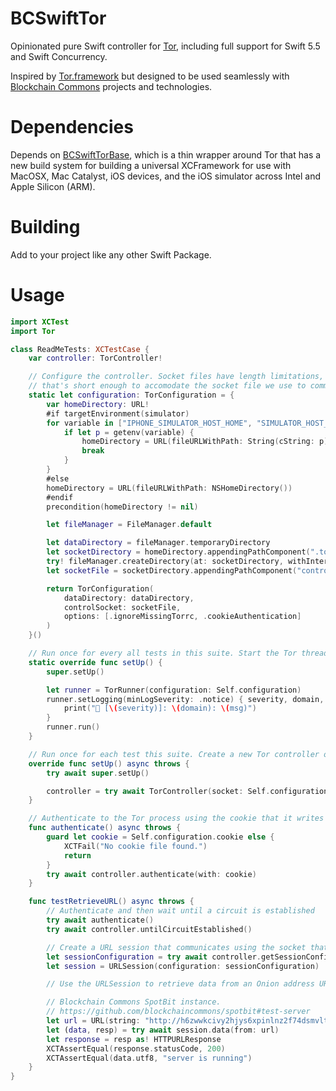 # BCSwiftTor

Opinionated pure Swift controller for [Tor](https://github.com/torproject/tor), including full support for Swift 5.5 and Swift Concurrency.

Inspired by [Tor.framework](https://github.com/iCepa/Tor.framework) but designed to be used seamlessly with [Blockchain Commons]() projects and technologies.

# Dependencies

Depends on [BCSwiftTorBase](https://github.com/BlockchainCommons/BCSwiftTorBase), which is a thin wrapper around Tor that has a new build system for building a universal XCFramework for use with MacOSX, Mac Catalyst, iOS devices, and the iOS simulator across Intel and Apple Silicon (ARM).

# Building

Add to your project like any other Swift Package.

# Usage

```swift
import XCTest
import Tor

class ReadMeTests: XCTestCase {
    var controller: TorController!

    // Configure the controller. Socket files have length limitations, so find a file system path
    // that's short enough to accomodate the socket file we use to communicate with the Tor thread.
    static let configuration: TorConfiguration = {
        var homeDirectory: URL!
        #if targetEnvironment(simulator)
        for variable in ["IPHONE_SIMULATOR_HOST_HOME", "SIMULATOR_HOST_HOME"] {
            if let p = getenv(variable) {
                homeDirectory = URL(fileURLWithPath: String(cString: p))
                break
            }
        }
        #else
        homeDirectory = URL(fileURLWithPath: NSHomeDirectory())
        #endif
        precondition(homeDirectory != nil)

        let fileManager = FileManager.default

        let dataDirectory = fileManager.temporaryDirectory
        let socketDirectory = homeDirectory.appendingPathComponent(".tor")
        try! fileManager.createDirectory(at: socketDirectory, withIntermediateDirectories: true)
        let socketFile = socketDirectory.appendingPathComponent("control_port")

        return TorConfiguration(
            dataDirectory: dataDirectory,
            controlSocket: socketFile,
            options: [.ignoreMissingTorrc, .cookieAuthentication]
        )
    }()

    // Run once for every all tests in this suite. Start the Tor thread with logging back to the app.
    static override func setUp() {
        super.setUp()

        let runner = TorRunner(configuration: Self.configuration)
        runner.setLogging(minLogSeverity: .notice) { severity, domain, msg in
            print("🔵 [\(severity)]: \(domain): \(msg)")
        }
        runner.run()
    }

    // Run once for each test this suite. Create a new Tor controller object.
    override func setUp() async throws {
        try await super.setUp()

        controller = try await TorController(socket: Self.configuration.controlSocket)
    }

    // Authenticate to the Tor process using the cookie that it writes to the file system.
    func authenticate() async throws {
        guard let cookie = Self.configuration.cookie else {
            XCTFail("No cookie file found.")
            return
        }
        try await controller.authenticate(with: cookie)
    }

    func testRetrieveURL() async throws {
        // Authenticate and then wait until a circuit is established
        try await authenticate()
        try await controller.untilCircuitEstablished()

        // Create a URL session that communicates using the socket that's been set up.
        let sessionConfiguration = try await controller.getSessionConfiguration()
        let session = URLSession(configuration: sessionConfiguration)

        // Use the URLSession to retrieve data from an Onion address URL via Tor.

        // Blockchain Commons SpotBit instance.
        // https://github.com/blockchaincommons/spotbit#test-server
        let url = URL(string: "http://h6zwwkcivy2hjys6xpinlnz2f74dsmvltzsd4xb42vinhlcaoe7fdeqd.onion/status")!
        let (data, resp) = try await session.data(from: url)
        let response = resp as! HTTPURLResponse
        XCTAssertEqual(response.statusCode, 200)
        XCTAssertEqual(data.utf8, "server is running")
    }
}
```
